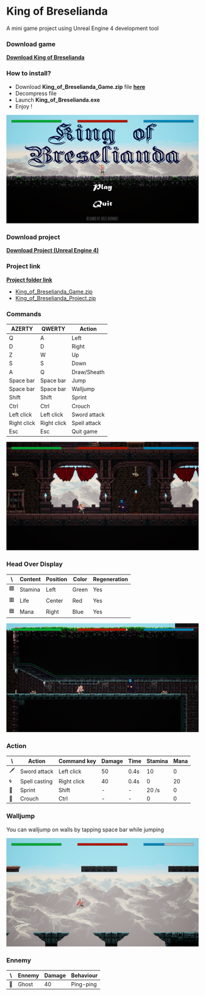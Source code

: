 # King of Breselianda
A mini game project using Unreal Engine 4 development tool

### Download game
[__Download King of Breselianda__](https://drive.google.com/file/d/1B1KkJfDVB1azoMhwlUArkVu4GxNCXNMK/view?usp=sharing)

### How to install?
* Download __King_of_Breselianda_Game.zip__ file [__here__](https://drive.google.com/file/d/1B1KkJfDVB1azoMhwlUArkVu4GxNCXNMK/view?usp=sharing)
* Decompress file
* Launch __King_of_Breselianda.exe__
* Enjoy !

![Main menu](https://github.com/Jules-Berhault/King-of-Broselianda/blob/master/Snapshots/Main_menu.png)

### Download project
[__Download Project (Unreal Engine 4)__](https://drive.google.com/file/d/1gtI7HvthnNsQPhNXcvHrTH8j0Md47GGO/view?usp=sharing)

### Project link
[__Project folder link__](https://drive.google.com/drive/folders/1EO8ri7h5EZPfeGrPibfl_5kH43hEEme8?usp=sharing)
* [King_of_Breselianda_Game.zip](https://drive.google.com/file/d/1B1KkJfDVB1azoMhwlUArkVu4GxNCXNMK/view?usp=sharing)
* [King_of_Breselianda_Project.zip](https://drive.google.com/file/d/1gtI7HvthnNsQPhNXcvHrTH8j0Md47GGO/view?usp=sharing)

### Commands

AZERTY | QWERTY | Action
------------ | ------------ | ----------
Q | A | Left
D | D | Right
Z | W | Up
S | S | Down
A | Q | Draw/Sheath
Space bar | Space bar | Jump
Space bar | Space bar | Walljump
Shift | Shift | Sprint
Ctrl | Ctrl | Crouch
Left click | Left click | Sword attack
Right click | Right click | Spell attack
Esc | Esc | Quit game


![Snapshot 1](https://github.com/Jules-Berhault/King-of-Broselianda/blob/master/Snapshots/Snapshot_1.png)

### Head Over Display

\ | Content | Position | Color | Regeneration
--- | ----- | -------- | ----- | ------------
🟩 | Stamina | Left | Green | Yes
🟥 | Life | Center | Red | Yes
🟦 | Mana | Right | Blue | Yes


![Snapshot 2](https://github.com/Jules-Berhault/King-of-Broselianda/blob/master/Snapshots/Snapshot_2.png)

### Action

\ | Action | Command key | Damage | Time | Stamina | Mana
-- | ------------- | ------------- | ------- | ----- | -------- | ---------
🗡 | Sword attack | Left click | 50 | 0.4s | 10 | 0
🌀 | Spell casting | Right click | 40 | 0.4s | 0 | 20
🏃‍ | Sprint | Shift | - | - | 20 /s | 0
🧎‍ | Crouch | Ctrl | - | - | 0 | 0

### Walljump

You can walljump on walls by tapping space bar while jumping

![Snapshot 3](https://github.com/Jules-Berhault/King-of-Broselianda/blob/master/Snapshots/Snapshot_3.png)

### Ennemy

\ | Ennemy | Damage | Behaviour
-- | -----  | ------ | ---------
👻 | Ghost | 40 | Ping-ping
